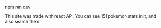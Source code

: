 npm run dev

This site was made with react API. 
You can see 151 pokemon stats in it, and also search them.
